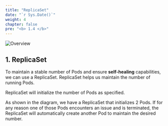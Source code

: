 ```yaml
---
title: "ReplicaSet"
date: "`r Sys.Date()`"
weight: 4
chapter: false
pre: "<b> 1.4 </b>"
---
```


![Overview](/fcj-ss2-workshop-002/images/1-Basic_concepts./05.png)

## 1. ReplicaSet

To maintain a stable number of Pods and ensure **self-healing** capabilities, we can use a ReplicaSet. ReplicaSet helps us maintain the number of running Pods.

ReplicaSet will initialize the number of Pods as specified.

As shown in the diagram, we have a ReplicaSet that initializes 2 Pods. If for any reason one of those Pods encounters an issue and is terminated, the ReplicaSet will automatically create another Pod to maintain the desired number.
